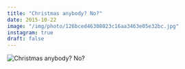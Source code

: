 ```yaml
---
title: "Christmas anybody? No?"
date: 2015-10-22
image: "/img/photo/126bced46308023c16aa3463e05e32bc.jpg"
instagram: true
draft: false
---
```


![Christmas anybody? No?](/img/photo/126bced46308023c16aa3463e05e32bc.jpg)
